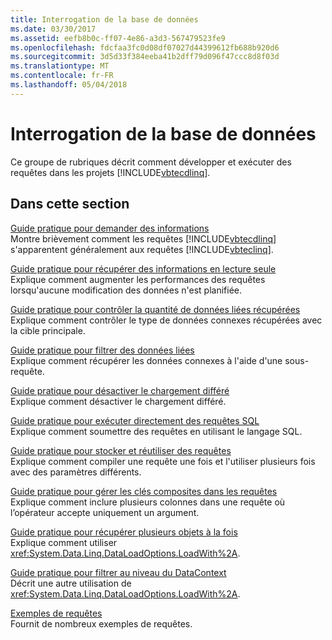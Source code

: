 ```yaml
---
title: Interrogation de la base de données
ms.date: 03/30/2017
ms.assetid: eefb8b0c-ff07-4e86-a3d3-567479523fe9
ms.openlocfilehash: fdcfaa3fc0d08df07027d44399612fb688b920d6
ms.sourcegitcommit: 3d5d33f384eeba41b2dff79d096f47ccc8d8f03d
ms.translationtype: MT
ms.contentlocale: fr-FR
ms.lasthandoff: 05/04/2018
---
```

# <a name="querying-the-database"></a>Interrogation de la base de données
Ce groupe de rubriques décrit comment développer et exécuter des requêtes dans les projets [!INCLUDE[vbtecdlinq](../../../../../../includes/vbtecdlinq-md.md)].  
  
## <a name="in-this-section"></a>Dans cette section  
 [Guide pratique pour demander des informations](../../../../../../docs/framework/data/adonet/sql/linq/how-to-query-for-information.md)  
 Montre brièvement comment les requêtes [!INCLUDE[vbtecdlinq](../../../../../../includes/vbtecdlinq-md.md)] s'apparentent généralement aux requêtes [!INCLUDE[vbteclinq](../../../../../../includes/vbteclinq-md.md)].  
  
 [Guide pratique pour récupérer des informations en lecture seule](../../../../../../docs/framework/data/adonet/sql/linq/how-to-retrieve-information-as-read-only.md)  
 Explique comment augmenter les performances des requêtes lorsqu'aucune modification des données n'est planifiée.  
  
 [Guide pratique pour contrôler la quantité de données liées récupérées](../../../../../../docs/framework/data/adonet/sql/linq/how-to-control-how-much-related-data-is-retrieved.md)  
 Explique comment contrôler le type de données connexes récupérées avec la cible principale.  
  
 [Guide pratique pour filtrer des données liées](../../../../../../docs/framework/data/adonet/sql/linq/how-to-filter-related-data.md)  
 Explique comment récupérer les données connexes à l'aide d'une sous-requête.  
  
 [Guide pratique pour désactiver le chargement différé](../../../../../../docs/framework/data/adonet/sql/linq/how-to-turn-off-deferred-loading.md)  
 Explique comment désactiver le chargement différé.  
  
 [Guide pratique pour exécuter directement des requêtes SQL](../../../../../../docs/framework/data/adonet/sql/linq/how-to-directly-execute-sql-queries.md)  
 Explique comment soumettre des requêtes en utilisant le langage SQL.  
  
 [Guide pratique pour stocker et réutiliser des requêtes](../../../../../../docs/framework/data/adonet/sql/linq/how-to-store-and-reuse-queries.md)  
 Explique comment compiler une requête une fois et l'utiliser plusieurs fois avec des paramètres différents.  
  
 [Guide pratique pour gérer les clés composites dans les requêtes](../../../../../../docs/framework/data/adonet/sql/linq/how-to-handle-composite-keys-in-queries.md)  
 Explique comment inclure plusieurs colonnes dans une requête où l’opérateur accepte uniquement un argument.  
  
 [Guide pratique pour récupérer plusieurs objets à la fois](../../../../../../docs/framework/data/adonet/sql/linq/how-to-retrieve-many-objects-at-once.md)  
 Explique comment utiliser <xref:System.Data.Linq.DataLoadOptions.LoadWith%2A>.  
  
 [Guide pratique pour filtrer au niveau du DataContext](../../../../../../docs/framework/data/adonet/sql/linq/how-to-filter-at-the-datacontext-level.md)  
 Décrit une autre utilisation de <xref:System.Data.Linq.DataLoadOptions.LoadWith%2A>.  
  
 [Exemples de requêtes](../../../../../../docs/framework/data/adonet/sql/linq/query-examples.md)  
 Fournit de nombreux exemples de requêtes.
